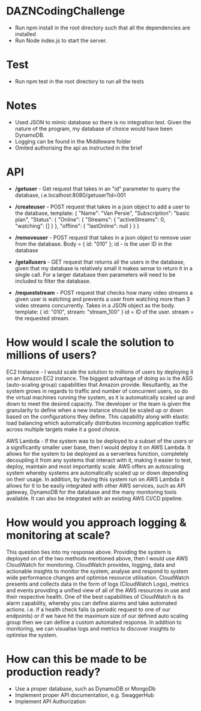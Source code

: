 # DAZNCodingChallenge

- Run npm install in the root directory such that all the dependencies are installed
- Run Node index.js to start the server.

# Test

- Run npm test in the root directory to run all the tests

# Notes

- Used JSON to mimic database so there is no integration test. Given the nature of the program,
  my database of choice would have been DynamoDB.
- Logging can be found in the Middleware folder
- Omited authorising the api as instructed in the brief

# API

- **/getuser** - Get request that takes in an "id" parameter to query the database, i.e.localhost:8080/getuser?id=001
- **/createuser** - POST request that takes in a json object to add a user to the database, template:
  {
  "Name": "Van Persie",
  "Subscription": "basic plan",
  "Status": {
  "Online": {
  "Streams": {
  "activeStreams": 0,
  "watching": []
  }
  },
  "offline": { "lastOnline": null }
  }
  }
- **/removeuser** - POST request that takes in a json object to remove user from the database.
  Body = { id: "010" };
  id - is the user ID in the database

- **/getallusers** - GET request that returns all the users in the database, given that my database is relatively small it makes sense to return it in a single call. For a larger database then parameters will need to be included to filter the database.

- **/requeststream** - POST request that checks how many video streams a given user is watching and prevents a user
  from watching more than 3 video streams concurrently. Takes in a JSON object as the body. template:
  {
  id: "010",
  stream: "stream_100"
  }
  id = ID of the user.
  stream = the requested stream.

# How would I scale the solution to millions of users?

EC2 Instance - I would scale the solution to millions of users by deploying it on an Amazon EC2 instance. The biggest advantage of doing so is the ASG (auto-scaling group) capabilities that Amazon provide. Resultantly, as the system grows in regards to traffic and number of concurrent users, so do the virtual machines running the system, as it is automatically scaled up and down to meet the desired capacity. The developer or the team is given the granularity to define when a new instance should be scaled up or down based on the configurations they define. This capability along with elastic load balancing which automatically distributes incoming application traffic across multiple targets make it a good choice.

AWS Lambda - If the system was to be deployed to a subset of the users or a significantly smaller user base, then I would deploy it on AWS Lambda. 
It allows for the system to be deployed as a serverless function, completely decoupling it from any systems that interact with it, making it easier to test, deploy, maintain and most importantly scale. AWS offers an autoscaling system whereby systems are automatically scaled up or down depending on their usage. In addition, by having this system run on AWS Lambda it allows for it to be easily integrated with other AWS services, such as API gateway, DynamoDB for the database and the many monitoring tools available. It can also be integrated with an existing AWS CI/CD pipeline.

# How would you approach logging & monitoring at scale?

This question ties into my response above. Providing the system is deployed on of the two methods mentioned above, then I would use AWS CloudWatch for monitoring. CloudWatch provides, logging, data and actionable insights to monitor the system, analyse and respond to system wide performance changes and optimise resource utilisation. CloudWatch presents and collects data in the form of logs (CloudWatch Logs), metrics and events providing a unified view of all of the AWS resources in use and their respective health. One of the best capabilities of CloudWatch is its alarm capability, whereby you can define alarms and take automated actions. i.e. if a health check fails (a periodic request to one of our endpoints) or if we have hit the maximum size of our defined auto scaling group then we can define a custom automated response. In addition to monitoring, we can visualise logs and metrics to discover insights to optimise the system.

# How can this be made to be production ready?

- Use a proper database, such as DynamoDB or MongoDb
- Implement proper API documentation, e.g. SwaggerHub
- Implement API Authorization
